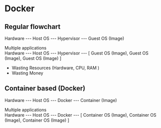 # Docker

## Regular flowchart
Hardware --- Host OS --- Hypervisor --- Guest OS (Image)<br />

Multiple applications <br />
Hardware --- Host OS --- Hypervisor --- [ Guest OS (Image), Guest OS (Image), Guest OS (Image) ]
                                    
- Wasting Resources (Hardware, CPU, RAM )            
- Wasting Money            
                                    
## Container based (Docker)
Hardware --- Host OS --- Docker --- Container (Image)<br />

Multiple applications<br />
Hardware --- Host OS --- Docker --- [ Container OS (Image), Container OS (Image), Container OS (Image) ]

